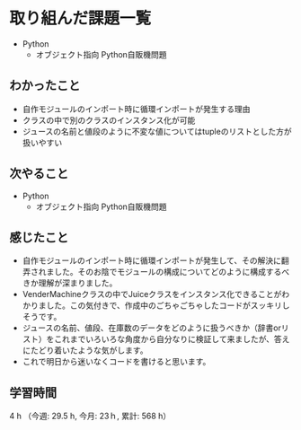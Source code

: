 # 取り組んだ課題一覧
- Python
    - オブジェクト指向 Python自販機問題 
## わかったこと
- 自作モジュールのインポート時に循環インポートが発生する理由
- クラスの中で別のクラスのインスタンス化が可能
- ジュースの名前と値段のように不変な値についてはtupleのリストとした方が扱いやすい        
## 次やること
- Python
    - オブジェクト指向 Python自販機問題    
## 感じたこと
- 自作モジュールのインポート時に循環インポートが発生して、その解決に翻弄されました。そのお陰でモジュールの構成についてどのように構成するべきか理解が深まりました。
- VenderMachineクラスの中でJuiceクラスをインスタンス化できることがわかりました。この気付きで、作成中のごちゃごちゃしたコードがスッキリしそうです。
- ジュースの名前、値段、在庫数のデータをどのように扱うべきか（辞書orリスト）をこれまでいろいろな角度から自分なりに検証して来ましたが、答えにたどり着いたような気がします。
- これで明日から迷いなくコードを書けると思います。        
## 学習時間
4 h （今週: 29.5 h, 今月: 23ｈ, 累計: 568 h）